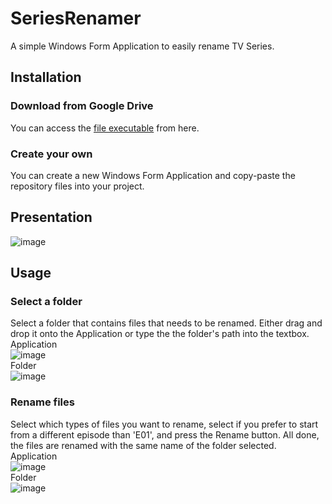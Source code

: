# SeriesRenamer
A simple Windows Form Application to easily rename TV Series.

## Installation

### Download from Google Drive

You can access the [file executable](https://drive.google.com/open?id=1mZlez65VchUOnIxxuRrUK0zqJbRKBHyb) from here.

### Create your own

You can create a new Windows Form Application and copy-paste the repository files into your project.

## Presentation

![image](https://drive.google.com/uc?export=view&id=1YMdKqvMwVOpcyt4Huc4PfXDEn5GW6-0M)

## Usage

### Select a folder

Select a folder that contains files that needs to be renamed. Either drag and drop it onto the Application or type the the folder's path into the textbox.
<br/>Application<br/>
![image](https://drive.google.com/uc?export=view&id=1vsqsSaZDOlCz3wJ84iXnn7XmS2Mz-Dz9)
<br/>Folder<br/>
![image](https://drive.google.com/uc?export=view&id=10_yOFvYMHF_ohtEOQ03mQSkMqUpAoJrJ)

### Rename files

Select which types of files you want to rename, select if you prefer to start from a different episode than 'E01', and press the Rename button. All done, the files are renamed with the same name of the folder selected.
<br/>Application<br/>
![image](https://drive.google.com/uc?export=view&id=1nAl7GTDtBPJHrdwlJ4QcNmdvkGMnQd-b)
<br/>Folder<br/>
![image](https://drive.google.com/uc?export=view&id=1Kba6FwDlVaLJt2xpDd674Xsc658AaEMC)





